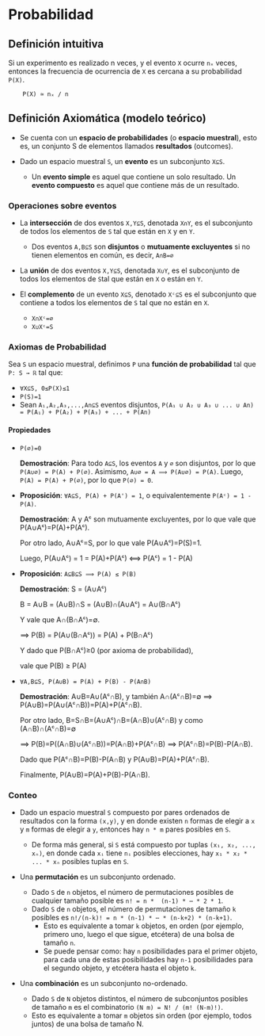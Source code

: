 Probabilidad
============

Definición intuitiva
--------------------

Si un experimento es realizado n veces,  y el evento `X` ocurre `nₓ` veces,
entonces la frecuencia de ocurrencia de `X` es cercana  a su probabilidad
`P(X)`.

```
    P(X) ≃ nₓ / n
```

Definición Axiomática (modelo teórico)
--------------------------------------

* Se cuenta con un **espacio de probabilidades** (o **espacio muestral**), esto
es, un conjunto S de elementos llamados **resultados** (outcomes).

* Dado un espacio muestral `S`, un **evento** es un subconjunto `X⊆S`.

	* Un **evento simple** es aquel que contiene un solo resultado. Un **evento compuesto** es aquel que contiene más de un resultado.

### Operaciones sobre eventos

* La **intersección** de dos eventos `X,Y⊆S`, denotada `X∩Y`, es el subconjunto de todos los elementos de `S` tal que están en `X` y en `Y`.
	* Dos eventos `A,B⊆S` son **disjuntos** o **mutuamente excluyentes** si no tienen elementos en común, es decir, `A∩B=∅`

* La **unión** de dos eventos `X,Y⊆S`, denotada `X∪Y`, es el subconjunto de todos los elementos de `S`tal que están en `X` o están en `Y`.

* El **complemento** de un evento `X⊆S`, denotado `Xᶜ⊆S` es el subconjunto que contiene a todos los elementos de `S` tal que no están en `X`.
    - `X∩Xᶜ=∅`
    - `X∪Xᶜ=S`

### Axiomas de Probabilidad

Sea `S` un espacio muestral, definimos `P` una **función de probabilidad** tal que `P: S → ℝ` tal que:
* `∀X⊆S, 0≤P(X)≤1`
* `P(S)=1`
* Sean `A₁,A₂,A₃,...,An⊆S` eventos disjuntos, 
`P(A₁ ∪ A₂ ∪ A₃ ∪ ... ∪ An) = P(A₁) + P(A₂) + P(A₃) + ... + P(An)`

#### Propiedades

* `P(∅)=0`
    
    **Demostración**: Para todo `A⊆S`, los eventos `A` y `∅` son disjuntos, por lo que `P(A∪∅) = P(A) + P(∅)`. Asimismo, `A∪∅ = A ⟹ P(A∪∅) = P(A)`. Luego, `P(A) = P(A) + P(∅)`, por lo que `P(∅) = 0`.

* **Proposición**: `∀A⊆S, P(A) + P(A') = 1`, o equivalentemente `P(Aᶜ) = 1 - P(A)`.
    
    **Demostración**: A y Aᶜ son mutuamente excluyentes, por lo que vale que P(A∪Aᶜ)=P(A)+P(Aᶜ). 

    Por otro lado, A∪Aᶜ=S, por lo que vale P(A∪Aᶜ)=P(S)=1.

    Luego, P(A∪Aᶜ) = 1 = P(A)+P(Aᶜ) ⟺ P(Aᶜ) = 1 - P(A)

* **Proposición**: `A⊆B⊆S ⟹ P(A) ≤ P(B)`
    
    **Demostración**:
    S = (A∪Aᶜ)

    B = A∪B = (A∪B)∩S = (A∪B)∩(A∪Aᶜ) = A∪(B∩Aᶜ)

    Y vale que A∩(B∩Aᶜ)=∅.

    ⟹ P(B) = P(A∪(B∩Aᶜ)) = P(A) + P(B∩Aᶜ)

    Y dado que P(B∩Aᶜ)≥0 (por axioma de probabilidad),

    vale que P(B) ≥ P(A)

* `∀A,B⊆S, P(A∪B) = P(A) + P(B) - P(A∩B)`
    
    **Demostración**: 
    A∪B=A∪(Aᶜ∩B), y también A∩(Aᶜ∩B)=∅ ⟹ P(A∪B)=P(A∪(Aᶜ∩B))=P(A)+P(Aᶜ∩B).

    Por otro lado, B=S∩B=(A∪Aᶜ)∩B=(A∩B)∪(Aᶜ∩B) y como (A∩B)∩(Aᶜ∩B)=∅

    ⟹ P(B)=P((A∩B)∪(Aᶜ∩B))=P(A∩B)+P(Aᶜ∩B) ⟹ P(Aᶜ∩B)=P(B)-P(A∩B).

    Dado que P(Aᶜ∩B)=P(B)-P(A∩B) y P(A∪B)=P(A)+P(Aᶜ∩B).

    Finalmente, P(A∪B)=P(A)+P(B)-P(A∩B).

### Conteo

* Dado un espacio muestral `S` compuesto por pares ordenados de resultados con la forma `(x,y)`, y en donde existen `n` formas de elegir a `x` y `m` formas de elegir a `y`, entonces hay `n * m` pares posibles en `S`.
	* De forma más general, si `S` está compuesto por tuplas `(x₁, x₂, ..., xₙ)`, en donde cada `xᵢ` tiene `nᵢ` posibles elecciones, hay `x₁ * x₂ * ... * xₙ` posibles tuplas en `S`.

* Una **permutación** es un subconjunto ordenado.
	- Dado `S` de `n` objetos, el número de permutaciones posibles de cualquier tamaño posible es `n! = n *  (n-1) * ⋯ * 2 * 1`.
	- Dado `S` de `n` objetos, el número de permutaciones de tamaño `k` posibles es `n!/(n-k)! = n * (n-1) * ⋯ * (n-k+2) * (n-k+1)`.
        - Esto es equivalente a tomar `k` objetos, en orden (por ejemplo, primero uno, luego el que sigue, etcétera) de una bolsa de tamaño `n`.
        - Se puede pensar como: hay `n` posibilidades para el primer objeto, para cada una de estas posibilidades hay `n-1` posibilidades para el segundo objeto, y etcétera hasta el objeto `k`.

* Una **combinación** es un subconjunto no-ordenado.
    - Dado `S` de `N` objetos distintos, el número de subconjuntos posibles de tamaño `m` es el combinatorio `(N m) = N! / (m! (N-m)!)`.
    - Esto es equivalente a tomar `m` objetos sin orden (por ejemplo, todos juntos) de una bolsa de tamaño N.

